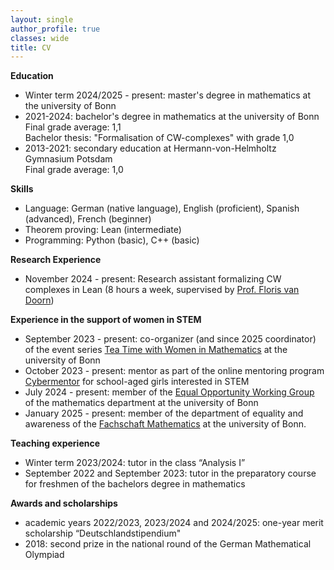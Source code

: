```yaml
---
layout: single
author_profile: true
classes: wide
title: CV
---
```


**Education**
- Winter term 2024/2025 - present: master's degree in mathematics at the university of Bonn
- 2021-2024: bachelor's degree in mathematics at the university of Bonn  
    Final grade average: 1,1  
    Bachelor thesis: "Formalisation of CW-complexes" with grade 1,0
- 2013-2021: secondary education at Hermann-von-Helmholtz Gymnasium Potsdam  
    Final grade average: 1,0 


**Skills**
- Language: German (native language), English (proficient), Spanish (advanced), French (beginner)
- Theorem proving: Lean (intermediate)
- Programming: Python (basic), C++ (basic)


**Research Experience**
- November 2024 - present: Research assistant formalizing CW complexes in Lean (8 hours a week, supervised by [Prof. Floris van Doorn](https://florisvandoorn.com/))


**Experience in the support of women in STEM**
- September 2023 - present: co-organizer (and since 2025 coordinator) of the event series [Tea Time with Women in Mathematics](https://www.mathematics.uni-bonn.de/hcm/community/tea-time-with-women-in-mathematics) at the university of Bonn
- October 2023 - present: mentor as part of the online mentoring program [Cybermentor](https://www.cybermentorin.de/index.php/en/) for school-aged girls interested in STEM
- July 2024 - present: member of the [Equal Opportunity Working Group](https://www.mathematics.uni-bonn.de/de/fachgruppe-mathematik/gleichstellungsag) of the mathematics department at the university of Bonn
- January 2025 - present: member of the department of equality and awareness of the [Fachschaft Mathematics](https://fsmath.uni-bonn.de/) at the university of Bonn. 


**Teaching experience**
- Winter term 2023/2024: tutor in the class “Analysis I”
- September 2022 and September 2023: tutor in the preparatory course for freshmen of the bachelors degree in mathematics


**Awards and scholarships**
- academic years 2022/2023, 2023/2024 and 2024/2025: one-year merit scholarship “Deutschlandstipendium"
- 2018: second prize in the national round of the German Mathematical Olympiad